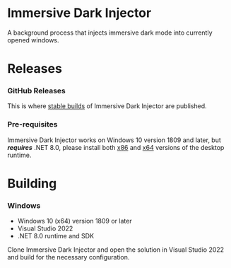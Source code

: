 # Immersive Dark Injector
A background process that injects immersive dark mode into currently opened windows.

# Releases

### GitHub Releases
This is where [stable builds](https://github.com/hyperbx/ImmersiveDarkInjector/releases) of Immersive Dark Injector are published.

### Pre-requisites
Immersive Dark Injector works on Windows 10 version 1809 and later, but ***requires*** .NET 8.0, please install both [x86](https://dotnet.microsoft.com/download/dotnet/thank-you/runtime-desktop-8.0.4-windows-x86-installer) and [x64](https://dotnet.microsoft.com/download/dotnet/thank-you/runtime-desktop-8.0.4-windows-x64-installer) versions of the desktop runtime.

# Building

### Windows
- Windows 10 (x64) version 1809 or later
- Visual Studio 2022
- .NET 8.0 runtime and SDK

Clone Immersive Dark Injector and open the solution in Visual Studio 2022 and build for the necessary configuration.
